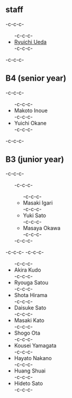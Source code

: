 <h2>staff</h2>-c-c-c-<ul>-c-c-c- 	<li id="ryuichiueda"><a href="http://lab.ueda.asia/?page_id=42">Ryuichi Ueda</a></li>-c-c-c-</ul>-c-c-c-<h2>B4 (senior year)</h2>-c-c-c-<ul>-c-c-c- 	<li>Makoto Inoue</li>-c-c-c- 	<li>Yuichi Okane</li>-c-c-c-</ul>-c-c-c-<h2>B3 (junior year)</h2>-c-c-c-<ul>-c-c-c-<ul>-c-c-c- 	<li>Masaki Igari</li>-c-c-c- 	<li>Yuki Sato</li>-c-c-c- 	<li>Masaya Okawa</li>-c-c-c-</ul>-c-c-c-</ul>-c-c-c-&nbsp;-c-c-c-<ul>-c-c-c- 	<li>Akira Kudo</li>-c-c-c- 	<li>Ryouga Satou</li>-c-c-c- 	<li>Shota Hirama</li>-c-c-c- 	<li>Daisuke Sato</li>-c-c-c- 	<li>Masaki Kato</li>-c-c-c- 	<li>Shogo Ota</li>-c-c-c- 	<li>Kousei Yamagata</li>-c-c-c- 	<li>Hayato Nakano</li>-c-c-c- 	<li>Huang Shuai</li>-c-c-c- 	<li>Hideto Sato</li>-c-c-c-</ul>
